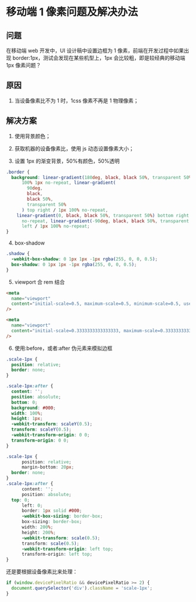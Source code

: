 # 移动端 1 像素问题及解决办法

## 问题

在移动端 web 开发中，UI 设计稿中设置边框为 1 像素，前端在开发过程中如果出现 border:1px，测试会发现在某些机型上，1px 会比较粗，即是较经典的移动端 1px 像素问题？

## 原因

1. 当设备像素比不为 1 时，1css 像素不再是 1 物理像素；

## 解决方案

1. 使用背景颜色；

2. 获取机器的设备像素比，使用 js 动态设置像素大小；

3. 设置 1px 的渐变背景，50%有颜色，50%透明

```css
.border {
  background: linear-gradient(180deg, black, black 50%, transparent 50%) top left /
      100% 1px no-repeat, linear-gradient(
        90deg,
        black,
        black 50%,
        transparent 50%
      ) top right / 1px 100% no-repeat,
    linear-gradient(0, black, black 50%, transparent 50%) bottom right / 100% 1px
      no-repeat, linear-gradient(-90deg, black, black 50%, transparent 50%) bottom
      left / 1px 100% no-repeat;
}
```

4. box-shadow

```css
.shadow {
  -webkit-box-shadow: 0 1px 1px -1px rgba(255, 0, 0, 0.5);
  box-shadow: 0 1px 1px -1px rgba(255, 0, 0, 0.5);
}
```

5. viewport 合 rem 结合

```html 设备像素比为2.0时，设置
<meta
  name="viewport"
  content="initial-scale=0.5, maximum-scale=0.5, minimum-scale=0.5, user-scalable=no"
/>
```

```html 设备像素比为3.0时，设置
<meta
  name="viewport"
  content="initial-scale=0.3333333333333333, maximum-scale=0.3333333333333333, minimum-scale=0.3333333333333333, user-scalable=no"
/>
```

6. 使用:before，或者:after 伪元素来模拟边框

```css 单条border样式设置
.scale-1px {
  position: relative;
  border: none;
}

.scale-1px:after {
  content: '';
  position: absolute;
  bottom: 0;
  background: #000;
  width: 100%;
  height: 1px;
  -webkit-transform: scaleY(0.5);
  transform: scaleY(0.5);
  -webkit-transform-origin: 0 0;
  transform-origin: 0 0;
}
```

```css 四条border样式设置
.scale-1px {
      position: relative;
      margin-bottom: 20px;
  border: none;
}
.scale-1px:after {
      content: '';
      position: absolute;
  top: 0;
      left: 0;
      border: 1px solid #000;
      -webkit-box-sizing: border-box;
      box-sizing: border-box;
      width: 200%;
      height: 200%;
      -webkit-transform: scale(0.5);
      transform: scale(0.5);
      -webkit-transform-origin: left top;
      transform-origin: left top;
}
```

还是要根据设备像素比来处理：

```js
if (window.devicePixelRatio && devicePixelRatio >= 2) {
  document.querySelector('div').className = 'scale-1px';
}
```
